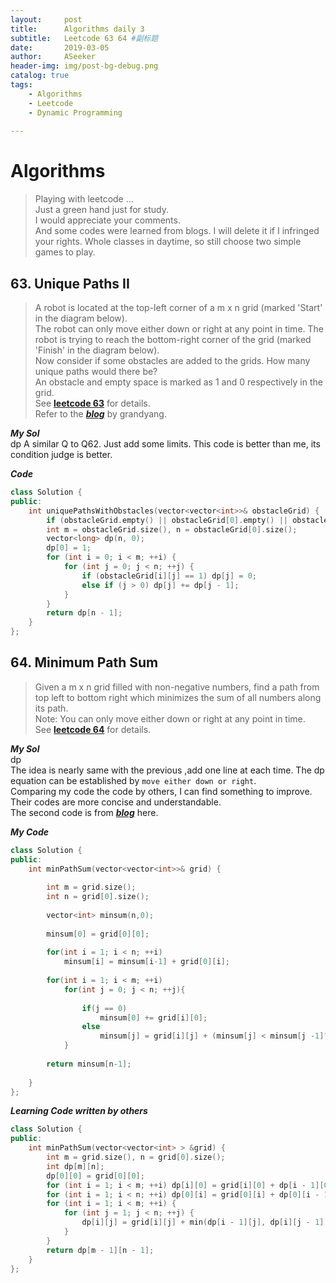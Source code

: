 ```yaml
---
layout:     post
title:      Algorithms daily 3
subtitle:   Leetcode 63 64 #副标题
date:       2019-03-05
author:     ASeeker
header-img: img/post-bg-debug.png
catalog: true
tags:
    - Algorithms
    - Leetcode
    - Dynamic Programming
    
---
```


#  Algorithms

>Playing with leetcode ...  
>Just a green hand just for study.   
I would appreciate your comments.   
And some codes were learned from blogs. I will delete it if I infringed your rights.
Whole classes in daytime, so still choose two simple games to play.

## 63. Unique Paths II

>A robot is located at the top-left corner of a m x n grid (marked 'Start' in the diagram below).  
The robot can only move either down or right at any point in time. The robot is trying to reach the bottom-right corner of the grid (marked 'Finish' in the diagram below).  
Now consider if some obstacles are added to the grids. How many unique paths would there be?   
An obstacle and empty space is marked as 1 and 0 respectively in the grid.  
See [**leetcode 63**][ref1] for details.  
Refer to the [***blog***][ref3] by grandyang.

[ref1]:https://leetcode.com/problems/unique-paths-ii/
[ref2]:https://leetcode.com/problems/triangle/
[ref3]:https://www.cnblogs.com/grandyang/p/4353680.html
[ref4]:https://leetcode.com/problems/minimum-path-sum/
[ref5]:http://www.cnblogs.com/grandyang/p/4353255.html

***My Sol***  
dp
A similar Q to Q62. Just add some limits.
This code is better than me, its condition judge is better.


***Code***

```cpp
class Solution {
public:
    int uniquePathsWithObstacles(vector<vector<int>>& obstacleGrid) {
        if (obstacleGrid.empty() || obstacleGrid[0].empty() || obstacleGrid[0][0] == 1) return 0;
        int m = obstacleGrid.size(), n = obstacleGrid[0].size();
        vector<long> dp(n, 0);
        dp[0] = 1;
        for (int i = 0; i < m; ++i) {
            for (int j = 0; j < n; ++j) {
                if (obstacleGrid[i][j] == 1) dp[j] = 0;
                else if (j > 0) dp[j] += dp[j - 1];
            }
        }
        return dp[n - 1];
    }
};
```
  

## 64. Minimum Path Sum  

>Given a m x n grid filled with non-negative numbers, find a path from top left to bottom right which minimizes the sum of all numbers along its path.  
Note: You can only move either down or right at any point in time.  
See [**leetcode 64**][ref4] for details.

***My Sol***  
dp  
The idea is nearly same with the previous ,add one line at each time. The dp equation can be established by `move either down or right`.  
Comparing my code the code by others, I can find something to improve.
Their codes are more concise and understandable.  
The second code is from  [***blog***][ref5] here.


***My Code***

```cpp
class Solution {
public:
    int minPathSum(vector<vector<int>>& grid) {
        
        int m = grid.size();
        int n = grid[0].size();
        
        vector<int> minsum(n,0);
        
        minsum[0] = grid[0][0];
        
        for(int i = 1; i < n; ++i)
            minsum[i] = minsum[i-1] + grid[0][i];
        
        for(int i = 1; i < m; ++i)
            for(int j = 0; j < n; ++j){
                
                if(j == 0)
                    minsum[0] += grid[i][0];
                else
                    minsum[j] = grid[i][j] + (minsum[j] < minsum[j -1]?minsum[j] : minsum[j -1]);
            }
     
        return minsum[n-1];
        
    }
};
```

***Learning Code written by others***

```cpp
class Solution {
public:
    int minPathSum(vector<vector<int> > &grid) {
        int m = grid.size(), n = grid[0].size();
        int dp[m][n];
        dp[0][0] = grid[0][0];
        for (int i = 1; i < m; ++i) dp[i][0] = grid[i][0] + dp[i - 1][0];
        for (int i = 1; i < n; ++i) dp[0][i] = grid[0][i] + dp[0][i - 1];
        for (int i = 1; i < m; ++i) {
            for (int j = 1; j < n; ++j) {
                dp[i][j] = grid[i][j] + min(dp[i - 1][j], dp[i][j - 1]);
            }
        }
        return dp[m - 1][n - 1];
    }
};
```